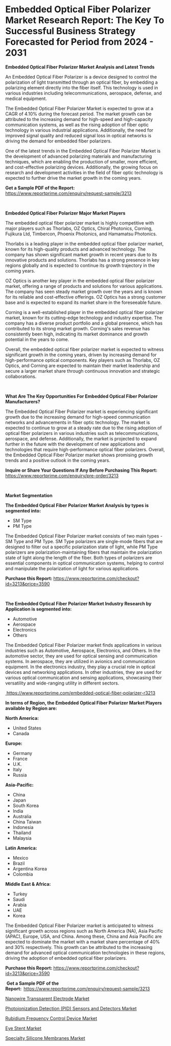 <p><h1>Embedded Optical Fiber Polarizer Market Research Report: The Key To Successful Business Strategy Forecasted for Period from 2024 - 2031</h1></p><p><strong>Embedded Optical Fiber Polarizer Market Analysis and Latest Trends</strong></p>
<p><p>An Embedded Optical Fiber Polarizer is a device designed to control the polarization of light transmitted through an optical fiber, by embedding a polarizing element directly into the fiber itself. This technology is used in various industries including telecommunications, aerospace, defense, and medical equipment.</p><p>The Embedded Optical Fiber Polarizer Market is expected to grow at a CAGR of 4.10% during the forecast period. The market growth can be attributed to the increasing demand for high-speed and high-capacity communication systems, as well as the rising adoption of fiber optic technology in various industrial applications. Additionally, the need for improved signal quality and reduced signal loss in optical networks is driving the demand for embedded fiber polarizers.</p><p>One of the latest trends in the Embedded Optical Fiber Polarizer Market is the development of advanced polarizing materials and manufacturing techniques, which are enabling the production of smaller, more efficient, and cost-effective polarizing devices. Additionally, the growing focus on research and development activities in the field of fiber optic technology is expected to further drive the market growth in the coming years.</p></p>
<p><strong>Get a Sample PDF of the Report:&nbsp;</strong> <a href="https://www.reportprime.com/enquiry/request-sample/3213">https://www.reportprime.com/enquiry/request-sample/3213</a></p>
<p>&nbsp;</p>
<p><strong>Embedded Optical Fiber Polarizer Major Market Players</strong></p>
<p><p>The embedded optical fiber polarizer market is highly competitive with major players such as Thorlabs, OZ Optics, Chiral Photonics, Corning, Fujikura Ltd, Timbercon, Phoenix Photonics, and Hamamatsu Photonics.</p><p>Thorlabs is a leading player in the embedded optical fiber polarizer market, known for its high-quality products and advanced technology. The company has shown significant market growth in recent years due to its innovative products and solutions. Thorlabs has a strong presence in key regions globally and is expected to continue its growth trajectory in the coming years.</p><p>OZ Optics is another key player in the embedded optical fiber polarizer market, offering a range of products and solutions for various applications. The company has seen steady market growth over the years and is known for its reliable and cost-effective offerings. OZ Optics has a strong customer base and is expected to expand its market share in the foreseeable future.</p><p>Corning is a well-established player in the embedded optical fiber polarizer market, known for its cutting-edge technology and industry expertise. The company has a diverse product portfolio and a global presence, which has contributed to its strong market growth. Corning's sales revenue has consistently been high, indicating its market dominance and growth potential in the years to come.</p><p>Overall, the embedded optical fiber polarizer market is expected to witness significant growth in the coming years, driven by increasing demand for high-performance optical components. Key players such as Thorlabs, OZ Optics, and Corning are expected to maintain their market leadership and secure a larger market share through continuous innovation and strategic collaborations.</p></p>
<p>&nbsp;</p>
<p><strong>What Are The Key Opportunities For Embedded Optical Fiber Polarizer Manufacturers?</strong></p>
<p><p>The Embedded Optical Fiber Polarizer market is experiencing significant growth due to the increasing demand for high-speed communication networks and advancements in fiber optic technology. The market is expected to continue to grow at a steady rate due to the rising adoption of optical fiber polarizers in various industries such as telecommunications, aerospace, and defense. Additionally, the market is projected to expand further in the future with the development of new applications and technologies that require high-performance optical fiber polarizers. Overall, the Embedded Optical Fiber Polarizer market shows promising growth trends and a positive outlook in the coming years.</p></p>
<p><strong>Inquire or Share Your Questions If Any Before Purchasing This Report:</strong> <a href="https://www.reportprime.com/enquiry/pre-order/3213">https://www.reportprime.com/enquiry/pre-order/3213</a></p>
<p>&nbsp;</p>
<p><strong>Market Segmentation</strong></p>
<p><strong>The Embedded Optical Fiber Polarizer Market Analysis by types is segmented into:</strong></p>
<p><ul><li>SM Type</li><li>PM Type</li></ul></p>
<p><p>The Embedded Optical Fiber Polarizer market consists of two main types - SM Type and PM Type. SM Type polarizers are single-mode fibers that are designed to filter out a specific polarization state of light, while PM Type polarizers are polarization-maintaining fibers that maintain the polarization state of light along the length of the fiber. Both types of polarizers are essential components in optical communication systems, helping to control and manipulate the polarization of light for various applications.</p></p>
<p><strong>Purchase this Report:&nbsp;</strong><a href="https://www.reportprime.com/checkout?id=3213&price=3590">https://www.reportprime.com/checkout?id=3213&price=3590</a></p>
<p>&nbsp;</p>
<p><strong>The Embedded Optical Fiber Polarizer Market Industry Research by Application is segmented into:</strong></p>
<p><ul><li>Automotive</li><li>Aerospace</li><li>Electronics</li><li>Others</li></ul></p>
<p><p>The Embedded Optical Fiber Polarizer market finds applications in various industries such as Automotive, Aerospace, Electronics, and Others. In the automotive sector, they are used for optical sensing and communication systems. In aerospace, they are utilized in avionics and communication equipment. In the electronics industry, they play a crucial role in optical devices and networking applications. In other industries, they are used for various optical communication and sensing applications, showcasing their versatility and wide-ranging utility in different sectors.</p></p>
<p><a href="https://www.reportprime.com/embedded-optical-fiber-polarizer-r3213">&nbsp;https://www.reportprime.com/embedded-optical-fiber-polarizer-r3213</a></p>
<p><strong>In terms of Region, the Embedded Optical Fiber Polarizer Market Players available by Region are:</strong></p>
<p>
    <p> <strong> North America: </strong>
        <ul>
            <li>United States</li>
            <li>Canada</li>
        </ul>
        </p> 
    <p> <strong> Europe: </strong>
        <ul>
            <li>Germany</li>
            <li>France</li>
            <li>U.K.</li>
            <li>Italy</li>
            <li>Russia</li>
        </ul>
        </p> 
    <p> <strong> Asia-Pacific: </strong>
        <ul>
            <li>China</li>
            <li>Japan</li>
            <li>South Korea</li>
            <li>India</li>
            <li>Australia</li>
            <li>China Taiwan</li>
            <li>Indonesia</li>
            <li>Thailand</li>
            <li>Malaysia</li>
        </ul>
        </p> 
    <p> <strong> Latin America: </strong>
        <ul>
            <li>Mexico</li>
            <li>Brazil</li>
            <li>Argentina Korea</li>
            <li>Colombia</li>
        </ul>
        </p> 
    <p> <strong> Middle East & Africa: </strong>
        <ul>
            <li>Turkey</li>
            <li>Saudi</li>
            <li>Arabia</li>
            <li>UAE</li>
            <li>Korea</li>
        </ul>
    </p>
    </p>
<p><p>The Embedded Optical Fiber Polarizer market is anticipated to witness significant growth across regions such as North America (NA), Asia Pacific (APAC), Europe, USA, and China. Among these, China and Asia Pacific are expected to dominate the market with a market share percentage of 40% and 30% respectively. This growth can be attributed to the increasing demand for advanced optical communication technologies in these regions, driving the adoption of embedded optical fiber polarizers.</p></p>
<p><strong>Purchase this Report: </strong><a href="https://www.reportprime.com/checkout?id=3213&price=3590">https://www.reportprime.com/checkout?id=3213&price=3590</a></p>
<p>&nbsp;<strong>Get a Sample PDF of the Report:&nbsp;&nbsp;</strong><a href="https://www.reportprime.com/enquiry/request-sample/3213">https://www.reportprime.com/enquiry/request-sample/3213</a></p>
<p><strong></strong></p>
<p><p><a href="https://github.com/jahid123ahm/Market-Research-Report-List-1/blob/main/nanowire-transparent-electrode-market.md">Nanowire Transparent Electrode Market</a></p><p><a href="https://www.linkedin.com/pulse/photoionization-detection-pid-sensors-detectors-market-trends-wmwwe?trackingId=BdVRJY3Ot9lC7qzSrH6cWg%3D%3D">Photoionization Detection (PID) Sensors and Detectors Market</a></p><p><a href="https://github.com/ajohirul8010/Market-Research-Report-List-1/blob/main/rubidium-frequency-control-device-market.md">Rubidium Frequency Control Device Market</a></p><p><a href="https://issuu.com/reportprime-2/docs/eye-stent-market-size-2030.pptx">Eye Stent Market</a></p><p><a href="https://www.linkedin.com/pulse/specialty-silicone-membranes-market-forecasts-trends-18dle?trackingId=IVfG%2Fa7lwdE3bD1l4Ipm5Q%3D%3D">Specialty Silicone Membranes Market</a></p></p>